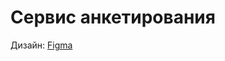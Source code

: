 # Сервис анкетирования

Дизайн: [Figma](https://www.figma.com/file/4RONIPGgxKhfzcL52pblO5/Untitled?node-id=0%3A1)